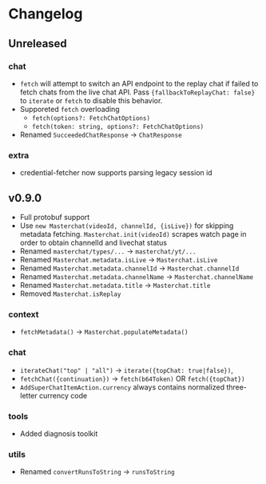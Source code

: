 # Changelog

## Unreleased

### chat

- `fetch` will attempt to switch an API endpoint to the replay chat if failed to fetch chats from the live chat API. Pass `{fallbackToReplayChat: false}` to `iterate` or `fetch` to disable this behavior.
- Supporeted `fetch` overloading
  - `fetch(options?: FetchChatOptions)`
  - `fetch(token: string, options?: FetchChatOptions)`
- Renamed `SucceededChatResponse` -> `ChatResponse`
### extra

- credential-fetcher now supports parsing legacy session id

## v0.9.0

- Full protobuf support
- Use `new Masterchat(videoId, channelId, {isLive})` for skipping metadata fetching. `Masterchat.init(videoId)` scrapes watch page in order to obtain channelId and livechat status
- Renamed `masterchat/types/...` -> `masterchat/yt/...`
- Renamed `Masterchat.metadata.isLive` -> `Masterchat.isLive`
- Renamed `Masterchat.metadata.channelId` -> `Masterchat.channelId`
- Renamed `Masterchat.metadata.channelName` -> `Masterchat.channelName`
- Renamed `Masterchat.metadata.title` -> `Masterchat.title`
- Removed `Masterchat.isReplay`

### context

- `fetchMetadata()` -> `Masterchat.populateMetadata()`

### chat

- `iterateChat("top" | "all")` -> `iterate({topChat: true|false})`,
- `fetchChat({continuation})` -> `fetch(b64Token)` OR `fetch({topChat})`
- `AddSuperChatItemAction.currency` always contains normalized three-letter currency code

### tools

- Added diagnosis toolkit

### utils

- Renamed `convertRunsToString` -> `runsToString`
